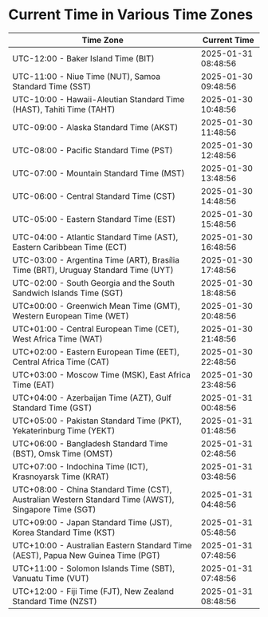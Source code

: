 # Current Time in Various Time Zones

| Time Zone | Current Time |
|-----------|--------------|
| UTC-12:00 - Baker Island Time (BIT) | 2025-01-31 08:48:56 |
| UTC-11:00 - Niue Time (NUT), Samoa Standard Time (SST) | 2025-01-30 09:48:56 |
| UTC-10:00 - Hawaii-Aleutian Standard Time (HAST), Tahiti Time (TAHT) | 2025-01-30 10:48:56 |
| UTC-09:00 - Alaska Standard Time (AKST) | 2025-01-30 11:48:56 |
| UTC-08:00 - Pacific Standard Time (PST) | 2025-01-30 12:48:56 |
| UTC-07:00 - Mountain Standard Time (MST) | 2025-01-30 13:48:56 |
| UTC-06:00 - Central Standard Time (CST) | 2025-01-30 14:48:56 |
| UTC-05:00 - Eastern Standard Time (EST) | 2025-01-30 15:48:56 |
| UTC-04:00 - Atlantic Standard Time (AST), Eastern Caribbean Time (ECT) | 2025-01-30 16:48:56 |
| UTC-03:00 - Argentina Time (ART), Brasília Time (BRT), Uruguay Standard Time (UYT) | 2025-01-30 17:48:56 |
| UTC-02:00 - South Georgia and the South Sandwich Islands Time (SGT) | 2025-01-30 18:48:56 |
| UTC±00:00 - Greenwich Mean Time (GMT), Western European Time (WET) | 2025-01-30 20:48:56 |
| UTC+01:00 - Central European Time (CET), West Africa Time (WAT) | 2025-01-30 21:48:56 |
| UTC+02:00 - Eastern European Time (EET), Central Africa Time (CAT) | 2025-01-30 22:48:56 |
| UTC+03:00 - Moscow Time (MSK), East Africa Time (EAT) | 2025-01-30 23:48:56 |
| UTC+04:00 - Azerbaijan Time (AZT), Gulf Standard Time (GST) | 2025-01-31 00:48:56 |
| UTC+05:00 - Pakistan Standard Time (PKT), Yekaterinburg Time (YEKT) | 2025-01-31 01:48:56 |
| UTC+06:00 - Bangladesh Standard Time (BST), Omsk Time (OMST) | 2025-01-31 02:48:56 |
| UTC+07:00 - Indochina Time (ICT), Krasnoyarsk Time (KRAT) | 2025-01-31 03:48:56 |
| UTC+08:00 - China Standard Time (CST), Australian Western Standard Time (AWST), Singapore Time (SGT) | 2025-01-31 04:48:56 |
| UTC+09:00 - Japan Standard Time (JST), Korea Standard Time (KST) | 2025-01-31 05:48:56 |
| UTC+10:00 - Australian Eastern Standard Time (AEST), Papua New Guinea Time (PGT) | 2025-01-31 07:48:56 |
| UTC+11:00 - Solomon Islands Time (SBT), Vanuatu Time (VUT) | 2025-01-31 07:48:56 |
| UTC+12:00 - Fiji Time (FJT), New Zealand Standard Time (NZST) | 2025-01-31 08:48:56 |
